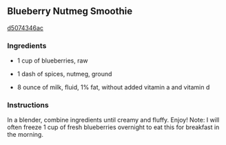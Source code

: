 ## Blueberry Nutmeg Smoothie

[d5074346ac](http://tastykitchen.com/recipes/drinks/blueberry-nutmeg-smoothie/)

### Ingredients

 - 1 cup of blueberries, raw

 - 1 dash of spices, nutmeg, ground

 - 8 ounce of milk, fluid, 1% fat, without added vitamin a and vitamin d

### Instructions

In a blender, combine ingredients until creamy and fluffy. Enjoy! Note: I will often freeze 1 cup of fresh blueberries overnight to eat this for breakfast in the morning.
